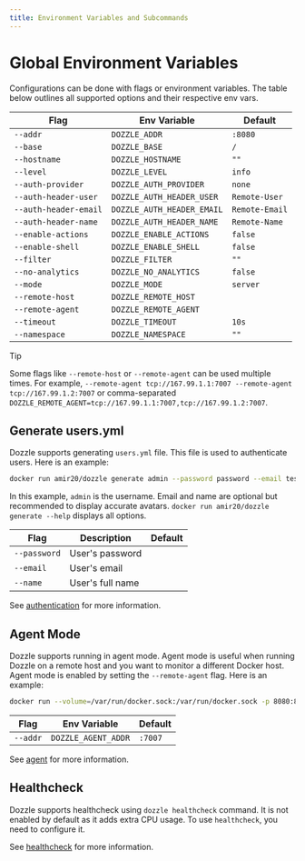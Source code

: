 ```yaml
---
title: Environment Variables and Subcommands
---
```


# Global Environment Variables

Configurations can be done with flags or environment variables. The table below outlines all supported options and their respective env vars.

| Flag                  | Env Variable               | Default        |
| --------------------- | -------------------------- | -------------- |
| `--addr`              | `DOZZLE_ADDR`              | `:8080`        |
| `--base`              | `DOZZLE_BASE`              | `/`            |
| `--hostname`          | `DOZZLE_HOSTNAME`          | `""`           |
| `--level`             | `DOZZLE_LEVEL`             | `info`         |
| `--auth-provider`     | `DOZZLE_AUTH_PROVIDER`     | `none`         |
| `--auth-header-user`  | `DOZZLE_AUTH_HEADER_USER`  | `Remote-User`  |
| `--auth-header-email` | `DOZZLE_AUTH_HEADER_EMAIL` | `Remote-Email` |
| `--auth-header-name`  | `DOZZLE_AUTH_HEADER_NAME`  | `Remote-Name`  |
| `--enable-actions`    | `DOZZLE_ENABLE_ACTIONS`    | `false`        |
| `--enable-shell`      | `DOZZLE_ENABLE_SHELL`      | `false`        |
| `--filter`            | `DOZZLE_FILTER`            | `""`           |
| `--no-analytics`      | `DOZZLE_NO_ANALYTICS`      | `false`        |
| `--mode`              | `DOZZLE_MODE`              | `server`       |
| `--remote-host`       | `DOZZLE_REMOTE_HOST`       |                |
| `--remote-agent`      | `DOZZLE_REMOTE_AGENT`      |                |
| `--timeout`           | `DOZZLE_TIMEOUT`           | `10s`          |
| `--namespace`         | `DOZZLE_NAMESPACE`         | `""`           |

> [!TIP]
> Some flags like `--remote-host` or `--remote-agent` can be used multiple times. For example, `--remote-agent tcp://167.99.1.1:7007 --remote-agent tcp://167.99.1.2:7007` or comma-separated `DOZZLE_REMOTE_AGENT=tcp://167.99.1.1:7007,tcp://167.99.1.2:7007`.

## Generate users.yml

Dozzle supports generating `users.yml` file. This file is used to authenticate users. Here is an example:

```sh
docker run amir20/dozzle generate admin --password password --email test@email.net --name "John Doe" > users.yml
```

In this example, `admin` is the username. Email and name are optional but recommended to display accurate avatars. `docker run amir20/dozzle generate --help` displays all options.

| Flag         | Description      | Default |
| ------------ | ---------------- | ------- |
| `--password` | User's password  |         |
| `--email`    | User's email     |         |
| `--name`     | User's full name |         |

See [authentication](/guide/authentication) for more information.

## Agent Mode

Dozzle supports running in agent mode. Agent mode is useful when running Dozzle on a remote host and you want to monitor a different Docker host. Agent mode is enabled by setting the `--remote-agent` flag. Here is an example:

```sh
docker run --volume=/var/run/docker.sock:/var/run/docker.sock -p 8080:8080 amir20/dozzle --remote-agent remote-ip:7007
```

| Flag     | Env Variable        | Default |
| -------- | ------------------- | ------- |
| `--addr` | `DOZZLE_AGENT_ADDR` | `:7007` |

See [agent](/guide/agent) for more information.

## Healthcheck

Dozzle supports healthcheck using `dozzle healthcheck` command. It is not enabled by default as it adds extra CPU usage. To use `healthcheck`, you need to configure it.

See [healthcheck](/guide/healthcheck) for more information.

